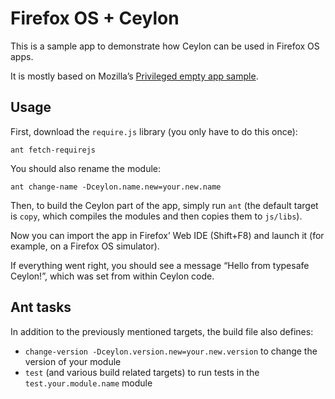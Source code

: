 # Firefox OS + Ceylon

This is a sample app to demonstrate how Ceylon can be used in Firefox OS apps.

It is mostly based on Mozilla’s [Privileged empty app sample](https://github.com/mozilla/mortar-privileged-empty-app).

## Usage

First, download the `require.js` library (you only have to do this once):

    ant fetch-requirejs

You should also rename the module:

    ant change-name -Dceylon.name.new=your.new.name

Then, to build the Ceylon part of the app, simply run `ant` (the default target is `copy`, which compiles the modules and then copies them to `js/libs`).

Now you can import the app in Firefox’ Web IDE (Shift+F8) and launch it (for example, on a Firefox OS simulator).

If everything went right, you should see a message “Hello from typesafe Ceylon!”, which was set from within Ceylon code.

## Ant tasks

In addition to the previously mentioned targets, the build file also defines:

- `change-version -Dceylon.version.new=your.new.version` to change the version of your module
- `test` (and various build related targets) to run tests in the `test.your.module.name` module
